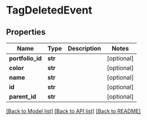 # TagDeletedEvent

## Properties
Name | Type | Description | Notes
------------ | ------------- | ------------- | -------------
**portfolio_id** | **str** |  | [optional] 
**color** | **str** |  | [optional] 
**name** | **str** |  | [optional] 
**id** | **str** |  | [optional] 
**parent_id** | **str** |  | [optional] 

[[Back to Model list]](../README.md#documentation-for-models) [[Back to API list]](../README.md#documentation-for-api-endpoints) [[Back to README]](../README.md)


